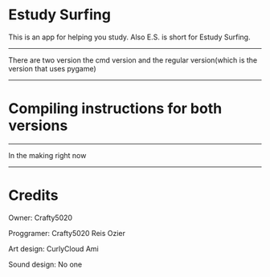# Estudy Surfing

This is an app for helping you study. Also E.S. is short for Estudy Surfing.
______________________________________________________________________________
There are two version the cmd version and the regular version(which is the version that uses pygame)
______________________________________________________________________________

# Compiling instructions for both versions

------------------------------------------------------------------------------

In the making right now

------------------------------------------------------------------------------

# Credits

Owner:
Crafty5020

Proggramer:
Crafty5020
Reis
Ozier

Art design:
CurlyCloud
Ami

Sound design:
No one
